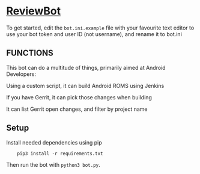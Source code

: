 # [ReviewBot](https://telegram.me/ReviewBot)

To get started, edit the `bot.ini.example` file with your favourite text editor to use your bot token and user ID (not username), and rename it to bot.ini

## FUNCTIONS

This bot can do a multitude of things, primarily aimed at Android Developers:

Using a custom script, it can build Android ROMS using Jenkins

If you have Gerrit, it can pick those changes when building

It can list Gerrit open changes, and filter by project name

## Setup

Install needed dependencies using pip

```
    pip3 install -r requirements.txt

```

Then run the bot with `python3 bot.py`.
